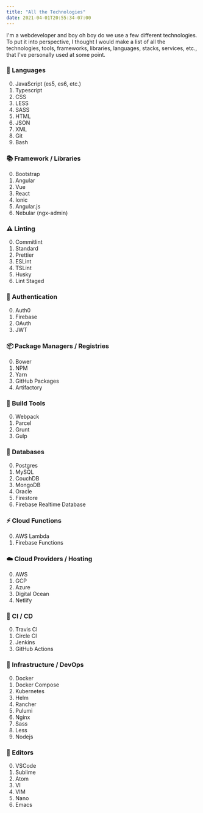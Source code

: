 ```yaml
---
title: "All the Technologies"
date: 2021-04-01T20:55:34-07:00
---
```


I'm a webdeveloper and boy oh boy do we use a few different technologies. To put it into perspective, I thought I would make a list of all the technologies, tools, frameworks, libraries, languages, stacks, services, etc., that I've personally used at some point.

### 🔣 Languages

0. JavaScript (es5, es6, etc.)
1. Typescript
2. CSS
3. LESS
4. SASS
5. HTML
6. JSON
7. XML
8. Git
9. Bash

### 📚 Framework / Libraries

0. Bootstrap
1. Angular
2. Vue
3. React
4. Ionic
5. Angular.js
6. Nebular (ngx-admin)

### ⚠️ Linting

0. Commitlint
1. Standard
2. Prettier
3. ESLint
4. TSLint
5. Husky
6. Lint Staged

### 🔑 Authentication

0. Auth0
1. Firebase
2. OAuth
3. JWT

### 📦 Package Managers / Registries

0. Bower
1. NPM
2. Yarn
3. GitHub Packages
4. Artifactory

### 🔨 Build Tools

0. Webpack
1. Parcel
2. Grunt
3. Gulp

### 🧾 Databases

0. Postgres
1. MySQL
2. CouchDB
3. MongoDB
4. Oracle
5. Firestore
6. Firebase Realtime Database

### ⚡ Cloud Functions

0. AWS Lambda
1. Firebase Functions

### ☁️ Cloud Providers / Hosting

0. AWS
1. GCP
2. Azure
3. Digital Ocean
4. Netlify

### 🔄 CI / CD

0. Travis CI
1. Circle CI
1. Jenkins
1. GitHub Actions

### 🚀 Infrastructure / DevOps

0. Docker
1. Docker Compose
2. Kubernetes
3. Helm
4. Rancher
5. Pulumi
6. Nginx
7. Sass
8. Less
9. Nodejs

### 📝 Editors

0. VSCode
1. Sublime
2. Atom
3. VI
4. VIM
5. Nano
6. Emacs
